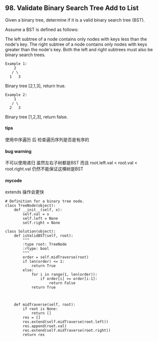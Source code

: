 ## 98. Validate Binary Search Tree Add to List

Given a binary tree, determine if it is a valid binary search tree (BST).

Assume a BST is defined as follows:

The left subtree of a node contains only nodes with keys less than the node's key.
The right subtree of a node contains only nodes with keys greater than the node's key.
Both the left and right subtrees must also be binary search trees.

```
Example 1:
    2
   / \
  1   3
```

Binary tree [2,1,3], return true.

```
Example 2:
    1
   / \
  2   3
```

Binary tree [1,2,3], return false.

#### tips
使用中序遍历 后 检查遍历序列是否是有序的

#### bug warning
不可以使用递归 虽然左右子树都是BST 而且 root.left.val < root.val < root.right.val
仍然不能保证这棵树是BST

#### mycode
extends 操作会更快
```
# Definition for a binary tree node.
class TreeNode(object):
    def __init__(self, x):
        self.val = x
        self.left = None
        self.right = None

class Solution(object):
    def isValidBST(self, root):
        """
        :type root: TreeNode
        :rtype: bool
        """
        order = self.midTraverse(root)
        if len(order) <= 1:
            return True
        else:
            for i in range(1, len(order)):
                if order[i] >= order[i-1]:
                    return False
            return True



    def midTraverse(self, root):
        if root is None:
            return []
        res = []
        res.extend(self.midTraverse(root.left))
        res.append(root.val)
        res.extend(self.midTraverse(root.right))
        return res
```
